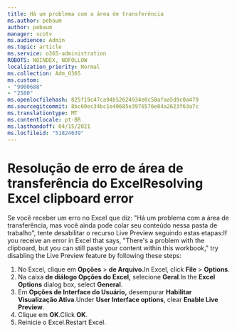```yaml
---
title: Há um problema com a área de transferência
ms.author: pebaum
author: pebaum
manager: scotv
ms.audience: Admin
ms.topic: article
ms.service: o365-administration
ROBOTS: NOINDEX, NOFOLLOW
localization_priority: Normal
ms.collection: Adm_O365
ms.custom:
- "9000688"
- "2580"
ms.openlocfilehash: 825f19c47ca94b52624934e0c58afaa5d9c0a479
ms.sourcegitcommit: 8bc60ec34bc1e40685e3976576e04a2623f63a7c
ms.translationtype: MT
ms.contentlocale: pt-BR
ms.lasthandoff: 04/15/2021
ms.locfileid: "51824639"
---
```

# <a name="resolving-excel-clipboard-error"></a><span data-ttu-id="90514-102">Resolução de erro de área de transferência do Excel</span><span class="sxs-lookup"><span data-stu-id="90514-102">Resolving Excel clipboard error</span></span>

<span data-ttu-id="90514-103">Se você receber um erro no Excel que diz: "Há um problema com a área de transferência, mas você ainda pode colar seu conteúdo nessa pasta de trabalho", tente desabilitar o recurso Live Preview seguindo estas etapas:</span><span class="sxs-lookup"><span data-stu-id="90514-103">If you receive an error in Excel that says, "There's a problem with the clipboard, but you can still paste your content within this workbook," try disabling the Live Preview feature by following these steps:</span></span>

1. <span data-ttu-id="90514-104">No Excel, clique em **Opções**  >  **de Arquivo.**</span><span class="sxs-lookup"><span data-stu-id="90514-104">In Excel, click **File** > **Options**.</span></span>
3. <span data-ttu-id="90514-105">Na caixa **de diálogo Opções do Excel,** selecione **Geral**.</span><span class="sxs-lookup"><span data-stu-id="90514-105">In the **Excel Options** dialog box, select **General**.</span></span>
4. <span data-ttu-id="90514-106">Em **Opções de Interface do Usuário,** desempurar **Habilitar Visualização Ativa**.</span><span class="sxs-lookup"><span data-stu-id="90514-106">Under **User Interface options**, clear **Enable Live Preview**.</span></span>
5. <span data-ttu-id="90514-107">Clique em **OK**.</span><span class="sxs-lookup"><span data-stu-id="90514-107">Click **OK**.</span></span>
6. <span data-ttu-id="90514-108">Reinicie o Excel.</span><span class="sxs-lookup"><span data-stu-id="90514-108">Restart Excel.</span></span>
